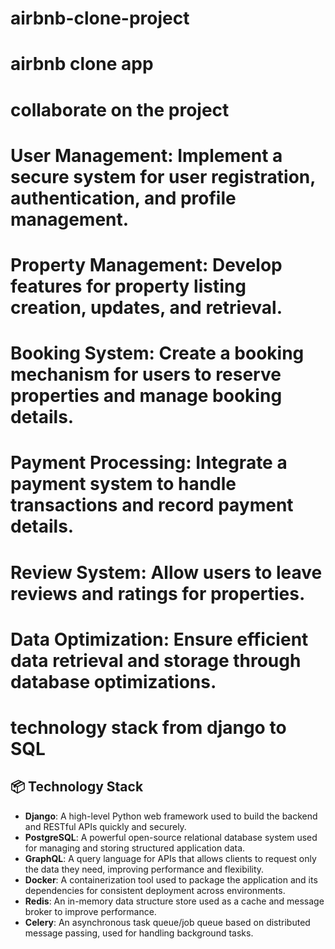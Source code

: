 # airbnb-clone-project
# airbnb clone app
# collaborate on the project
# User Management: Implement a secure system for user registration, authentication, and profile management.
# Property Management: Develop features for property listing creation, updates, and retrieval.
# Booking System: Create a booking mechanism for users to reserve properties and manage booking details.
# Payment Processing: Integrate a payment system to handle transactions and record payment details.
# Review System: Allow users to leave reviews and ratings for properties.
# Data Optimization: Ensure efficient data retrieval and storage through database optimizations.
# technology stack from django to SQL

## 📦 Technology Stack

- **Django**: A high-level Python web framework used to build the backend and RESTful APIs quickly and securely.
- **PostgreSQL**: A powerful open-source relational database system used for managing and storing structured application data.
- **GraphQL**: A query language for APIs that allows clients to request only the data they need, improving performance and flexibility.
- **Docker**: A containerization tool used to package the application and its dependencies for consistent deployment across environments.
- **Redis**: An in-memory data structure store used as a cache and message broker to improve performance.
- **Celery**: An asynchronous task queue/job queue based on distributed message passing, used for handling background tasks.

